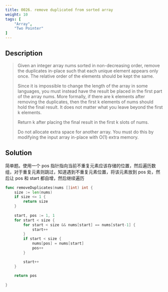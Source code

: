 ```yaml
---
title: 0026. remove duplicated from sorted array
weight: 10
tags: [
    "Array",
    "Two Pointer"
]
---
```


## Description

> Given an integer array nums sorted in non-decreasing order, remove the duplicates in-place such that each unique element appears only once. The relative order of the elements should be kept the same.
> 
> Since it is impossible to change the length of the array in some languages, you must instead have the result be placed in the first part of the array nums. More formally, if there are k elements after removing the duplicates, then the first k elements of nums should hold the final result. It does not matter what you leave beyond the first k elements.
> 
> Return k after placing the final result in the first k slots of nums.
> 
> Do not allocate extra space for another array. You must do this by modifying the input array in-place with O(1) extra memory.

## Solution

简单题。使用一个 pos 指针指向当前不重复元素应该存储的位置，然后遍历数组，对于重复元素则跳过，知道遇到不重复元素位置，将该元素放到 pos 处，然后让 pos 和 start 都自增，然后继续遍历
```go
func removeDuplicates(nums []int) int {
    size := len(nums)
    if size <= 1 {
        return size
    }
    
    start, pos := 1, 1
    for start < size {
        for start < size && nums[start] == nums[start-1] {
            start++
        }
        if start < size {
            nums[pos] = nums[start]
            pos++
        }

        start++
    }
    
    return pos
    
}
```
